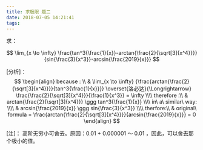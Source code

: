 ```yaml
---
title: 求极限 题二
date: 2018-07-05 14:21:41
tags:
---
```


求：

$$
\lim_{x \to \infty} \frac{tan^3{\frac{1}{x}}-arctan{\frac{2}{\sqrt[3]{x^4}}}}{sin{\frac{3}{x^3}}-arcsin{\frac{2019}{x}}}
$$

[分析]：
$$
\begin{align}
 because : \\
 & \lim_{x \to \infty} {\frac{arctan{\frac{2}{\sqrt[3]{x^4}}}}{tan^3{\frac{1}{x}}}} \overset{洛必达}{\Longrightarrow} \frac{\frac{2}{\sqrt[3]{x^4}}}{\frac{1}{x^3}} = \infty \\\\
therefore :\\
& arctan{\frac{2}{\sqrt[3]{x^4}}} \ggg tan^3{\frac{1}{x}} \\\\
in\ a\ similar\ way: \\\\
& arcsin{\frac{2019}{x}} \ggg sin{\frac{3}{x^3}} \\\\
therfore:\\
& original\ formula = \frac{arctan{\frac{2}{\sqrt[3]{x^4}}}}{arcsin{\frac{2019}{x}}} = 0
\end{align}
$$

[注]：
高阶无穷小可舍去。原因：0.01 + 0.000001 ～ 0.01 ，因此，可以舍去那个极小的值。

